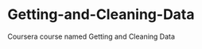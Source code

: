 Getting-and-Cleaning-Data
=========================

Coursera course named Getting and Cleaning Data
